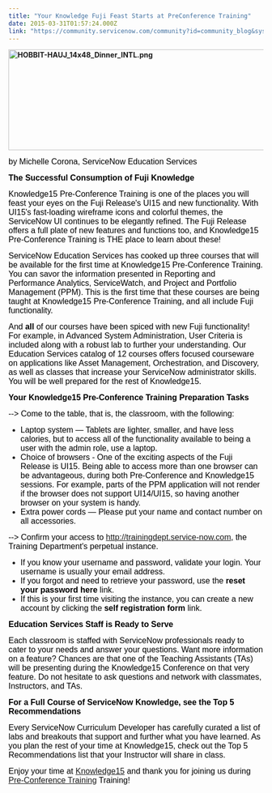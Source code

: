 ```yaml
---
title: "Your Knowledge Fuji Feast Starts at PreConference Training"
date: 2015-03-31T01:57:24.000Z
link: "https://community.servicenow.com/community?id=community_blog&sys_id=c35c2aa1dbd0dbc01dcaf3231f961962"
---
```

<p><strong><span><img   alt="HOBBIT-HAUJ_14x48_Dinner_INTL.png" class="image-1 jive-image" height="198" src="9c2c804adb509fc068c1fb651f961941.iix" style="height: 198.16px; width: 650px;" width="650"/></span></strong></p><p><span style="font-family: Calibri;"><strong> </strong></span><span style="color: #000000; font-size: 12pt; font-family: calibri,verdana,arial,sans-serif;">by Michelle Corona, ServiceNow Education Services</span></p><p></p><p><span style="color: #000000; font-family: calibri,verdana,arial,sans-serif; font-size: 12pt;"><strong>The Successful Consumption of Fuji Knowledge</strong></span></p><p><span style="font-family: calibri,verdana,arial,sans-serif; color: #000000; font-size: 12pt;">Knowledge15 Pre-Conference Training is one of the places you will feast your eyes on the Fuji Release's UI15 and new functionality. With UI15's fast-loading wireframe icons and colorful themes, the ServiceNow UI continues to be elegantly refined. The Fuji Release offers a full plate of new features and functions too, and Knowledge15 Pre-Conference Training is THE place to learn about these!</span></p><p></p><p><span style="font-family: calibri,verdana,arial,sans-serif; color: #000000; font-size: 12pt;">ServiceNow Education Services has cooked up three courses that will be available for the first time at Knowledge15 Pre-Conference Training. You can savor the information presented in Reporting and Performance Analytics, ServiceWatch, and Project and Portfolio Management (PPM). This is the first time that these courses are being taught at Knowledge15 Pre-Conference Training, and all include Fuji functionality.</span></p><p></p><p><span style="font-family: calibri,verdana,arial,sans-serif; color: #000000; font-size: 12pt;">And <strong>all</strong> of our courses have been spiced with new Fuji functionality! For example, in Advanced System Administration, User Criteria is included along with a robust lab to further your understanding. Our Education Services catalog of 12 courses offers focused courseware on applications like Asset Management, Orchestration, and Discovery, as well as classes that increase your ServiceNow administrator skills. You will be well prepared for the rest of Knowledge15. </span></p><p></p><p><span style="color: #000000; font-family: calibri,verdana,arial,sans-serif; font-size: 12pt;"><strong>Your Knowledge15 Pre-Conference Training</strong> <strong>Preparation Tasks</strong></span></p><p><span style="font-family: calibri,verdana,arial,sans-serif; color: #000000; font-size: 12pt;">--&gt; Come to the table, that is, the classroom, with the following:</span></p><ul style="list-style-type: disc;"><li><span style="font-family: calibri,verdana,arial,sans-serif; color: #000000; font-size: 12pt;">Laptop system — Tablets are lighter, smaller, and have less calories, but to access all of the functionality available to being a user with the admin role, use a laptop. </span></li><li><span style="font-family: calibri,verdana,arial,sans-serif; color: #000000; font-size: 12pt;">Choice of browsers - One of the exciting aspects of the Fuji Release is UI15. <span style="font-family: calibri,verdana,arial,sans-serif; color: #000000; font-size: 12pt;">Being able to access more than one browser can be advantageous, during both Pre-Conference and Knowledge15 sessions. For example, p</span><span style="font-family: calibri,verdana,arial,sans-serif; color: #000000; font-size: 12pt;">arts of the PPM application will not render if the browser does not support UI14/UI15, so having another browser on your system is handy.</span></span></li><li><span style="font-family: calibri,verdana,arial,sans-serif; color: #000000; font-size: 12pt;">Extra power cords — Please put your name and contact number on all accessories. </span></li></ul><p><span style="color: #000000; font-size: 12pt; font-family: calibri,verdana,arial,sans-serif;"><span>--&gt; Confirm your access to </span><a title="k-external-small" class="jive-link-external-small" href="http://trainingdept.service-now.com/" rel="nofollow" target="_blank">http://trainingdept.service-now.com</a><span>, the Training Department's perpetual instance. <br/></span></span></p><ul><li><span style="color: #000000; font-size: 12pt; font-family: calibri,verdana,arial,sans-serif;">If you know your username and password, validate your login. Your username is usually your email address.</span></li><li><span style="color: #000000; font-size: 12pt; font-family: calibri,verdana,arial,sans-serif;">If you forgot and need to retrieve your password, use the <strong>reset your password here</strong> link.</span></li><li><span style="color: #000000; font-size: 12pt; font-family: calibri,verdana,arial,sans-serif;">If this is your first time visiting the instance, you can create a new account by clicking the <strong>self registration form</strong> link.</span></li></ul><p></p><p><span style="color: #000000; font-family: calibri,verdana,arial,sans-serif; font-size: 12pt;"><strong>Education Services Staff is Ready to Serve</strong></span></p><p><span style="font-family: calibri,verdana,arial,sans-serif; color: #000000; font-size: 12pt;">Each classroom is staffed with ServiceNow professionals ready to cater to your needs and answer your questions. Want more information on a feature? Chances are that one of the Teaching Assistants (TAs) will be presenting during the Knowledge15 Conference on that very feature. Do not hesitate to ask questions and network with classmates, Instructors, and TAs.</span></p><p></p><p><span style="color: #000000; font-family: calibri,verdana,arial,sans-serif; font-size: 12pt;"><strong>For a Full Course of ServiceNow Knowledge, see the Top 5 Recommendations</strong></span></p><p><span style="font-family: calibri,verdana,arial,sans-serif; color: #000000; font-size: 12pt;">Every ServiceNow Curriculum Developer has carefully curated a list of labs and breakouts that support and further what you have learned. As you plan the rest of your time at Knowledge15, check out the Top 5 Recommendations list that your Instructor will share in class.<br/></span></p><p></p><p><span style="color: #000000; font-size: 12pt; font-family: calibri,verdana,arial,sans-serif;">Enjoy your time at <a title="Knowledge15" __default_attr="765088" __jive_macro_name="message" class="jive_macro_message jive_macro" data-orig-content="Knowledge15" href="/community?id=community_question&sys_id=0c268f61db1cdbc01dcaf3231f961949">Knowledge15</a> and thank you for joining us during <a title="Pre-Conference Training" __default_attr="2073" __jive_macro_name="community" class="jive_macro_community jive_macro" data-orig-content="Pre-Conference Training" href="undefined2073">Pre-Conference Training</a> Training!</span></p>